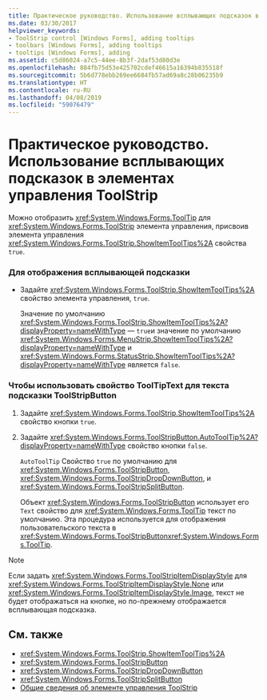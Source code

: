 ```yaml
---
title: Практическое руководство. Использование всплывающих подсказок в элементах управления ToolStrip
ms.date: 03/30/2017
helpviewer_keywords:
- ToolStrip control [Windows Forms], adding tooltips
- toolbars [Windows Forms], adding tooltips
- tooltips [Windows Forms], adding
ms.assetid: c5d86024-a7c5-44ee-8b3f-2daf53d80d3e
ms.openlocfilehash: 884fb75d53e425702cdef46615a16394b835518f
ms.sourcegitcommit: 5b6d778ebb269ee6684fb57ad69a8c28b06235b9
ms.translationtype: HT
ms.contentlocale: ru-RU
ms.lasthandoff: 04/08/2019
ms.locfileid: "59076479"
---
```

# <a name="how-to-use-tooltips-in-toolstrip-controls"></a>Практическое руководство. Использование всплывающих подсказок в элементах управления ToolStrip
Можно отобразить <xref:System.Windows.Forms.ToolTip> для <xref:System.Windows.Forms.ToolStrip> элемента управления, присвоив элемента управления <xref:System.Windows.Forms.ToolStrip.ShowItemToolTips%2A> свойства `true`.  
  
### <a name="to-display-a-tooltip"></a>Для отображения всплывающей подсказки  
  
-   Задайте <xref:System.Windows.Forms.ToolStrip.ShowItemToolTips%2A> свойство элемента управления, `true`.  
  
     Значение по умолчанию <xref:System.Windows.Forms.ToolStrip.ShowItemToolTips%2A?displayProperty=nameWithType> — `true`и значение по умолчанию <xref:System.Windows.Forms.MenuStrip.ShowItemToolTips%2A?displayProperty=nameWithType> и <xref:System.Windows.Forms.StatusStrip.ShowItemToolTips%2A?displayProperty=nameWithType> является `false`.  
  
### <a name="to-use-the-tooltiptext-property-for-the-tooltip-text-of-a-toolstripbutton"></a>Чтобы использовать свойство ToolTipText для текста подсказки ToolStripButton  
  
1.  Задайте <xref:System.Windows.Forms.ToolStrip.ShowItemToolTips%2A> свойство кнопки `true`.  
  
2.  Задайте <xref:System.Windows.Forms.ToolStripButton.AutoToolTip%2A?displayProperty=nameWithType> свойство кнопки `false`.  
  
     `AutoToolTip` Свойство `true` по умолчанию для <xref:System.Windows.Forms.ToolStripButton>, <xref:System.Windows.Forms.ToolStripDropDownButton>, и <xref:System.Windows.Forms.ToolStripSplitButton>.  
  
     Объект <xref:System.Windows.Forms.ToolStripButton> использует его `Text` свойство для <xref:System.Windows.Forms.ToolTip> текст по умолчанию. Эта процедура используется для отображения пользовательского текста в <xref:System.Windows.Forms.ToolStripButton><xref:System.Windows.Forms.ToolTip>.  
  
> [!NOTE]
>  Если задать <xref:System.Windows.Forms.ToolStripItemDisplayStyle> для <xref:System.Windows.Forms.ToolStripItemDisplayStyle.None> или <xref:System.Windows.Forms.ToolStripItemDisplayStyle.Image>, текст не будет отображаться на кнопке, но по-прежнему отображается всплывающая подсказка.  
  
## <a name="see-also"></a>См. также

- <xref:System.Windows.Forms.ToolStrip.ShowItemToolTips%2A>
- <xref:System.Windows.Forms.ToolStripButton>
- <xref:System.Windows.Forms.ToolStripDropDownButton>
- <xref:System.Windows.Forms.ToolStripSplitButton>
- [Общие сведения об элементе управления ToolStrip](toolstrip-control-overview-windows-forms.md)
